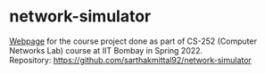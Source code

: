 # network-simulator

[Webpage](https://sarthakmittal92.github.io/projects/spr22/network-simulator) for the course project done as part of CS-252 (Computer Networks Lab) course at IIT Bombay in Spring 2022.  
Repository: https://github.com/sarthakmittal92/network-simulator